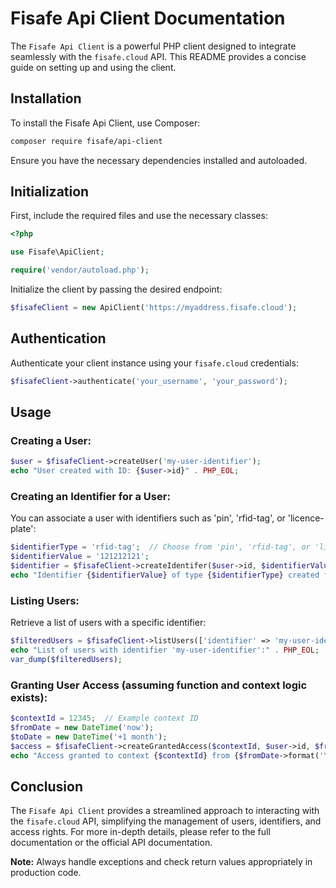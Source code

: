 # Fisafe Api Client Documentation

The `Fisafe Api Client` is a powerful PHP client designed to integrate seamlessly with the `fisafe.cloud` API. This README provides a concise guide on setting up and using the client.

## Installation

To install the Fisafe Api Client, use Composer:

```bash
composer require fisafe/api-client
```

Ensure you have the necessary dependencies installed and autoloaded.

## Initialization

First, include the required files and use the necessary classes:

```php
<?php

use Fisafe\ApiClient;

require('vendor/autoload.php');
```

Initialize the client by passing the desired endpoint:

```php
$fisafeClient = new ApiClient('https://myaddress.fisafe.cloud');
```

## Authentication

Authenticate your client instance using your `fisafe.cloud` credentials:

```php
$fisafeClient->authenticate('your_username', 'your_password');
```

## Usage

### Creating a User:

```php
$user = $fisafeClient->createUser('my-user-identifier');
echo "User created with ID: {$user->id}" . PHP_EOL;
```

### Creating an Identifier for a User:

You can associate a user with identifiers such as 'pin', 'rfid-tag', or 'licence-plate':

```php
$identifierType = 'rfid-tag';  // Choose from 'pin', 'rfid-tag', or 'licence-plate'
$identifierValue = '121212121';
$identifier = $fisafeClient->createIdentifer($user->id, $identifierValue, $identifierType);
echo "Identifier {$identifierValue} of type {$identifierType} created for User ID: {$user->id}" . PHP_EOL;
```

### Listing Users:

Retrieve a list of users with a specific identifier:

```php
$filteredUsers = $fisafeClient->listUsers(['identifier' => 'my-user-identifier']);
echo "List of users with identifier 'my-user-identifier':" . PHP_EOL;
var_dump($filteredUsers);
```

### Granting User Access (assuming function and context logic exists):

```php
$contextId = 12345;  // Example context ID
$fromDate = new DateTime('now');
$toDate = new DateTime('+1 month');
$access = $fisafeClient->createGrantedAccess($contextId, $user->id, $fromDate, $toDate);
echo "Access granted to context {$contextId} from {$fromDate->format('Y-m-d')} to {$toDate->format('Y-m-d')}" . PHP_EOL;
```

## Conclusion

The `Fisafe Api Client` provides a streamlined approach to interacting with the `fisafe.cloud` API, simplifying the management of users, identifiers, and access rights. For more in-depth details, please refer to the full documentation or the official API documentation.

**Note:** Always handle exceptions and check return values appropriately in production code.